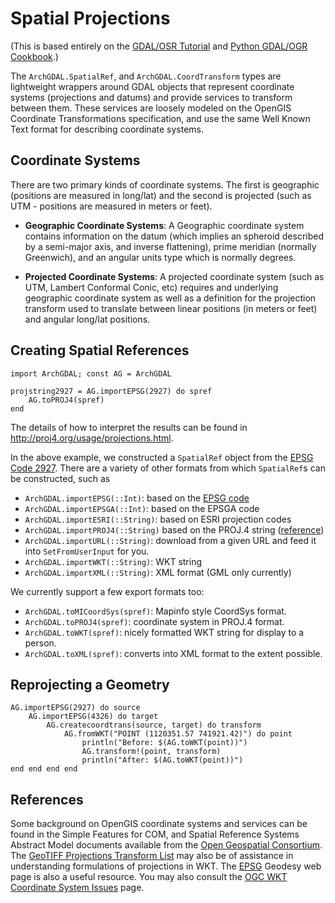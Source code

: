 # Spatial Projections
(This is based entirely on the [GDAL/OSR Tutorial](http://www.gdal.org/osr_tutorial.html) and [Python GDAL/OGR Cookbook](https://pcjericks.github.io/py-gdalogr-cookbook/projection.html).)

The `ArchGDAL.SpatialRef`, and `ArchGDAL.CoordTransform` types are lightweight wrappers around GDAL objects that represent coordinate systems (projections and datums) and provide services to transform between them. These services are loosely modeled on the OpenGIS Coordinate Transformations specification, and use the same Well Known Text format for describing coordinate systems.

## Coordinate Systems
There are two primary kinds of coordinate systems. The first is geographic (positions are measured in long/lat) and the second is projected (such as UTM - positions are measured in meters or feet).

* **Geographic Coordinate Systems**: A Geographic coordinate system contains information on the datum (which implies an spheroid described by a semi-major axis, and inverse flattening), prime meridian (normally Greenwich), and an angular units type which is normally degrees.

* **Projected Coordinate Systems**: A projected coordinate system (such as UTM, Lambert Conformal Conic, etc) requires and underlying geographic coordinate system as well as a definition for the projection transform used to translate between linear positions (in meters or feet) and angular long/lat positions.

## Creating Spatial References
```@example spatialref
import ArchGDAL; const AG = ArchGDAL

projstring2927 = AG.importEPSG(2927) do spref
    AG.toPROJ4(spref)
end
```

The details of how to interpret the results can be found in http://proj4.org/usage/projections.html.

In the above example, we constructed a `SpatialRef` object from the [EPSG Code 2927](http://spatialreference.org/ref/epsg/2927/). There are a variety of other formats from which `SpatialRef`s can be constructed, such as

* `ArchGDAL.importEPSG(::Int)`: based on the [EPSG code](http://spatialreference.org/ref/epsg/)
* `ArchGDAL.importEPSGA(::Int)`: based on the EPSGA code
* `ArchGDAL.importESRI(::String)`: based on ESRI projection codes
* `ArchGDAL.importPROJ4(::String)` based on the PROJ.4 string ([reference](http://proj4.org/usage/projections.html))
* `ArchGDAL.importURL(::String)`: download from a given URL and feed it into `SetFromUserInput` for you.
* `ArchGDAL.importWKT(::String)`: WKT string
* `ArchGDAL.importXML(::String)`: XML format (GML only currently)

We currently support a few export formats too:

* `ArchGDAL.toMICoordSys(spref)`: Mapinfo style CoordSys format.
* `ArchGDAL.toPROJ4(spref)`: coordinate system in PROJ.4 format.
* `ArchGDAL.toWKT(spref)`: nicely formatted WKT string for display to a person.
* `ArchGDAL.toXML(spref)`: converts into XML format to the extent possible.

## Reprojecting a Geometry
```@example spatialref
AG.importEPSG(2927) do source
    AG.importEPSG(4326) do target
        AG.createcoordtrans(source, target) do transform
            AG.fromWKT("POINT (1120351.57 741921.42)") do point
                println("Before: $(AG.toWKT(point))")
                AG.transform!(point, transform)
                println("After: $(AG.toWKT(point))")
end end end end
```

## References

Some background on OpenGIS coordinate systems and services can be found in the Simple Features for COM, and Spatial Reference Systems Abstract Model documents available from the [Open Geospatial Consortium](http://www.opengeospatial.org/). The [GeoTIFF Projections Transform List](http://geotiff.maptools.org/proj_list/) may also be of assistance in understanding formulations of projections in WKT. The [EPSG](http://www.epsg.org/) Geodesy web page is also a useful resource. You may also consult the [OGC WKT Coordinate System Issues](http://www.gdal.org/wktproblems.html) page.


